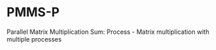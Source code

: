 # PMMS-P
Parallel Matrix Multiplication Sum: Process - Matrix multiplication with multiple processes

